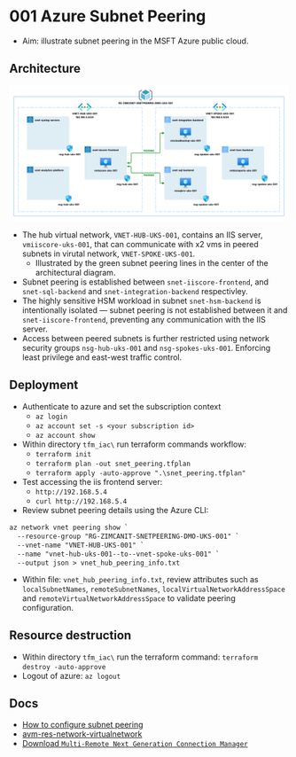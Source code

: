 # 001 Azure Subnet Peering

* Aim: illustrate subnet peering in the MSFT Azure public cloud.

## Architecture

![snet_peering_architecture](images/az_001_subnet_peering.png)

* The hub virtual network, `VNET-HUB-UKS-001`, contains an IIS server, `vmiiscore-uks-001`, that can communicate with x2 vms in peered subnets in virutal network, `VNET-SPOKE-UKS-001`.
  * Illustrated by the green subnet peering lines in the center of the architectural diagram.
* Subnet peering is established between `snet-iiscore-frontend`, and `snet-sql-backend` and `snet-integration-backend` respectivley.
* The highly sensitive HSM workload in subnet `snet-hsm-backend` is intentionally isolated — subnet peering is not established between it and `snet-iiscore-frontend`, preventing any communication with the IIS server.
* Access between peered subnets is further restricted using network security groups `nsg-hub-uks-001` and `nsg-spokes-uks-001`. Enforcing least privilege and east-west traffic control.

## Deployment 

* Authenticate to azure and set the subscription context
  * `az login`
  * `az account set -s <your subscription id>`
  * `az account show`
* Within directory `tfm_iac\` run terraform commands workflow:
  * `terraform init`
  * `terraform plan -out snet_peering.tfplan` 
  * `terraform apply -auto-approve ".\snet_peering.tfplan"`
* Test accessing the iis frontend server: 
  * `http://192.168.5.4`
  * `curl http://192.168.5.4`
* Review subnet peering details using the Azure CLI: 
```
az network vnet peering show `
  --resource-group "RG-ZIMCANIT-SNETPEERING-DMO-UKS-001" `
  --vnet-name "VNET-HUB-UKS-001" `
  --name "vnet-hub-uks-001--to--vnet-spoke-uks-001" `
  --output json > vnet_hub_peering_info.txt
```
  * Within file: `vnet_hub_peering_info.txt`, review attributes such as `localSubnetNames`, `remoteSubnetNames`, `localVirtualNetworkAddressSpace` and `remoteVirtualNetworkAddressSpace` to validate peering configuration.

## Resource destruction 

* Within directory `tfm_iac\` run the terraform command: `terraform destroy -auto-approve`
* Logout of azure: `az logout`

## Docs

* [How to configure subnet peering](https://learn.microsoft.com/en-us/azure/virtual-network/how-to-configure-subnet-peering)
* [avm-res-network-virtualnetwork](https://registry.terraform.io/modules/Azure/avm-res-network-virtualnetwork/azurerm/latest)
* [Download `Multi-Remote Next Generation Connection Manager`](https://mremoteng.org/download)